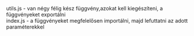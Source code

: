 utils.js - van  négy félig kész függvény,azokat kell kiegészíteni, a függvényeket exportálni  
index.js - a függvényeket megfelelősen importálni, majd lefuttatni az adott paraméterekkel